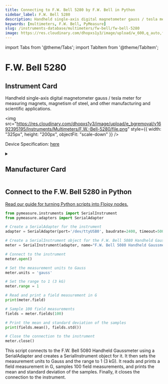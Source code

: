 ```yaml
---
title: Connecting to F.W. Bell 5280 by F.W. Bell in Python
sidebar_label: F.W. Bell 5280
description: Handheld single-axis digital magnetometer gauss / tesla meter for measuring magnets, magnetism of steel, and other manufacturing and scientific applications.
keywords: [multimeters, F.W. Bell, PyMeasure]
slug: /instruments-database/multimeters/fw-bell/fw-bell-5280
image: https://res.cloudinary.com/dhopxs1y3/image/upload/w_600,q_auto,f_auto/e_bgremoval/v1692395195/Instruments/Multimeters/F.W.-Bell-5280/file.jpg
---
```


import Tabs from '@theme/Tabs';
import TabItem from '@theme/TabItem';

# F.W. Bell 5280

## Instrument Card

<div className="flex">

<div>

Handheld single-axis digital magnetometer gauss / tesla meter for measuring magnets, magnetism of steel, and other manufacturing and scientific applications.

</div>

<img src="https://res.cloudinary.com/dhopxs1y3/image/upload/e_bgremoval/v1692395195/Instruments/Multimeters/F.W.-Bell-5280/file.png" style={{ width: "325px", height: "200px", objectFit: "scale-down" }} />

</div>

<div className="flex text-center">

<p>Device Specification: <a target="\_blank" href="https://store-5445uo.mybigcommerce.com/content/5200_Magsci_version_2pg.pdf">here</a></p>

</div>

<details style={{ marginTop: "15px"}}>
<summary><h2>Manufacturer Card</h2></summary>

<img src="https://res.cloudinary.com/dhopxs1y3/image/upload/v1692806183/Instruments/Vendor%20Logos/F.W_Bell.png" style={{ width: "100%", height: "170px",objectFit: "scale-down" }} />

Technology leaders in instrumentation. Designing and manufacturing **F.W. Bell** gaussmeters, probes, current sensors and Hall generators for over 60 years.

<ul>
  <li>Headquarters: UK (Meggit)</li>
  <li>Yearly Revenue (millions, USD): nan</li>
  <li>Vendor Website: <a href="https://fwbell.com/">here</a></li>
</ul>
</details>

## Connect to the F.W. Bell 5280 in Python

[Read our guide for turning Python scripts into Flojoy nodes.](https://docs.flojoy.ai/custom-nodes/creating-custom-node/)
<Tabs>
<TabItem value="PyMeasure" label="PyMeasure">


```python
from pymeasure.instruments import SerialInstrument
from pymeasure.adapters import SerialAdapter

# Create a SerialAdapter for the instrument
adapter = SerialAdapter(port='/dev/ttyUSB0', baudrate=2400, timeout=500)

# Create a SerialInstrument object for the F.W. Bell 5080 Handheld Gaussmeter
meter = SerialInstrument(adapter, name="F.W. Bell 5080 Handheld Gaussmeter")

# Connect to the instrument
meter.open()

# Set the measurement units to Gauss
meter.units = 'gauss'

# Set the range to 1 (3 kG)
meter.range = 1

# Read and print a field measurement in G
print(meter.field)

# Sample 100 field measurements
fields = meter.fields(100)

# Print the mean and standard deviation of the samples
print(fields.mean(), fields.std())

# Close the connection to the instrument
meter.close()
```

This script connects to the F.W. Bell 5080 Handheld Gaussmeter using a SerialAdapter and creates a SerialInstrument object for it. It then sets the measurement units to Gauss and the range to 1 (3 kG). It reads and prints a field measurement in G, samples 100 field measurements, and prints the mean and standard deviation of the samples. Finally, it closes the connection to the instrument.

</TabItem>
</Tabs>